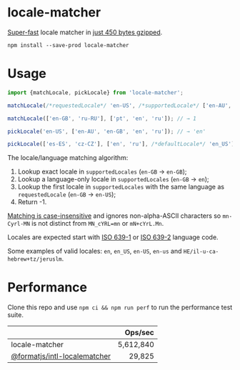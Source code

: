 # locale-matcher

[Super-fast](#performance) locale matcher in [just 450 bytes gzipped](https://bundlephobia.com/package/locale-matcher).

```shell
npm install --save-prod locale-matcher
```

# Usage

```ts
import {matchLocale, pickLocale} from 'locale-matcher';

matchLocale(/*requestedLocale*/ 'en-US', /*supportedLocale*/ ['en-AU', 'en-GB', 'en', 'ru']); // → 2

matchLocale(['en-GB', 'ru-RU'], ['pt', 'en', 'ru']); // → 1

pickLocale('en-US', ['en-AU', 'en-GB', 'en', 'ru']); // → 'en'

pickLocale(['es-ES', 'cz-CZ'], ['en', 'ru'], /*defaultLocale*/ 'en_US'); // → 'en_US'
```

The locale/language matching algorithm:

1. Lookup exact locale in `supportedLocales` (`en-GB` → `en-GB`);
2. Lookup a language-only locale in `supportedLocales` (`en-GB` → `en`);
3. Lookup the first locale in `supportedLocales` with the same language as `requestedLocale` (`en-GB` → `en-US`);
4. Return -1.

[Matching is case-insensitive](https://tools.ietf.org/search/bcp47#section-2.1.1) and ignores non-alpha-ASCII characters
so `mn-Cyrl-MN` is not distinct from `MN_cYRL=mn` or `mN+cYrL.Mn`.

Locales are expected start with [ISO 639-1](https://en.wikipedia.org/wiki/ISO_639-1) or
[ISO 639-2](https://en.wikipedia.org/wiki/ISO_639-2) language code.

Some examples of valid locales: `en`, `en_US`, `en-US`, `en-us` and `HE/il-u-ca-hebrew+tz/jeruslm`.

# Performance

Clone this repo and use `npm ci && npm run perf` to run the performance test suite.

|  | Ops/sec |
| --- | ---: | 
| locale-matcher | 5,612,840 |
| [@formatjs/intl-localematcher](https://formatjs.io/docs/polyfills/intl-localematcher/) | 29,825 |

